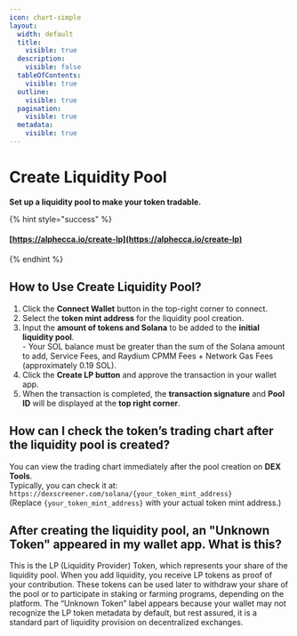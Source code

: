 ```yaml
---
icon: chart-simple
layout:
  width: default
  title:
    visible: true
  description:
    visible: false
  tableOfContents:
    visible: true
  outline:
    visible: true
  pagination:
    visible: true
  metadata:
    visible: true
---
```


# Create Liquidity Pool

**Set up a liquidity pool to make your token tradable.**

{% hint style="success" %}
#### [https://alphecca.io/create-lp](https://alphecca.io/create-lp)
{% endhint %}

## How to Use Create Liquidity Pool?&#x20;

1. Click the **Connect Wallet** button in the top-right corner to connect.
2. Select the **token mint address** for the liquidity pool creation.
3. Input the **amount of tokens and Solana** to be added to the **initial liquidity pool**.\
   \- Your SOL balance must be greater than the sum of the Solana amount to add, Service Fees, and Raydium CPMM Fees + Network Gas Fees (approximately 0.19 SOL).
4. Click the **Create LP button** and approve the transaction in your wallet app.
5. When the transaction is completed, the **transaction signature** and **Pool ID** will be displayed at the **top right corner**.

## How can I check the token’s trading chart after the liquidity pool is created?

You can view the trading chart immediately after the pool creation on **DEX Tools**.\
Typically, you can check it at:\
`https://dexscreener.com/solana/{your_token_mint_address}`\
(Replace `{your_token_mint_address}` with your actual token mint address.)

## After creating the liquidity pool, an "Unknown Token" appeared in my wallet app. What is this?

This is the LP (Liquidity Provider) Token, which represents your share of the liquidity pool. When you add liquidity, you receive LP tokens as proof of your contribution. These tokens can be used later to withdraw your share of the pool or to participate in staking or farming programs, depending on the platform. The “Unknown Token” label appears because your wallet may not recognize the LP token metadata by default, but rest assured, it is a standard part of liquidity provision on decentralized exchanges.
